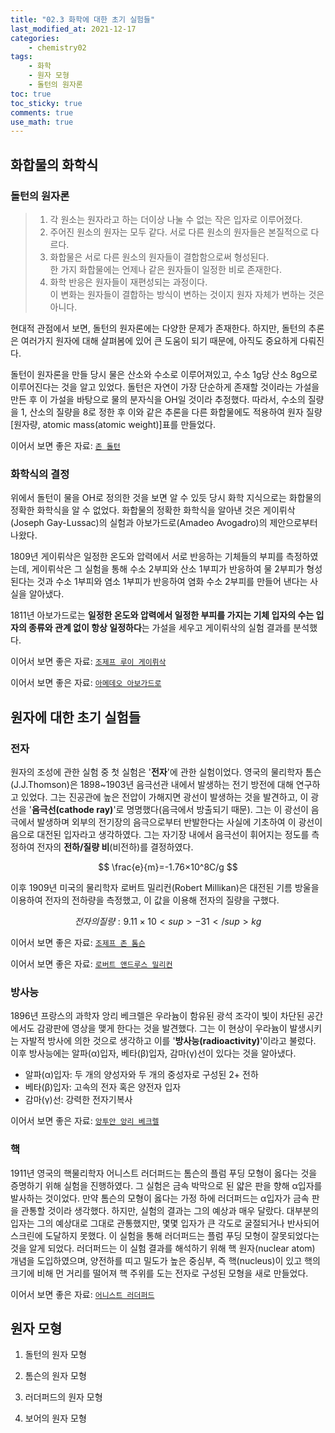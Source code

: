 ```yaml
---
title: "02.3 화학에 대한 초기 실험들"
last_modified_at: 2021-12-17
categories:
    - chemistry02
tags:
    - 화학
    - 원자 모형
    - 돌턴의 원자론
toc: true
toc_sticky: true
comments: true
use_math: true
---
```


<h2>화합물의 화학식</h2>

<h3>돌턴의 원자론</h3>

>1. 각 원소는 원자라고 하는 더이상 나눌 수 없는 작은 입자로 이루어졌다.
>2. 주어진 원소의 원자는 모두 같다. 서로 다른 원소의 원자들은 본질적으로 다르다.
>3. 화합물은 서로 다른 원소의 원자들이 결합함으로써 형성된다.\
한 가지 화합물에는 언제나 같은 원자들이 일정한 비로 존재한다.
>4. 화학 반응은 원자들이 재편성되는 과정이다.\
이 변화는 원자들이 결합하는 방식이 변하는 것이지 원자 자체가 변하는 것은 아니다.

현대적 관점에서 보면, 돌턴의 원자론에는 다양한 문제가 존재한다. 하지만, 돌턴의 추론은 여러가지 원자에 대해 살펴봄에 있어 큰 도움이 되기 때문에, 아직도 중요하게 다뤄진다.

돌턴이 원자론을 만들 당시 물은 산소와 수소로 이루어져있고, 수소 1g당 산소 8g으로 이루어진다는 것을 알고 있었다. 돌턴은 자연이 가장 단순하게 존재할 것이라는 가설을 만든 후 이 가설을 바탕으로 물의 분자식을 OH일 것이라 추정했다. 따라서, 수소의 질량을 1, 산소의 질량을 8로 정한 후 이와 같은 추론을 다른 화합물에도 적용하여 원자 질량[원자량, atomic mass(atomic weight)]표를 만들었다.

이어서 보면 좋은 자료: [``존 돌턴``](https://chemilk02.github.io/greatman/g-03-John-Dalton)

<h3>화학식의 결정</h3>

위에서 돌턴이 물을 OH로 정의한 것을 보면 알 수 있듯 당시 화학 지식으로는 화합물의 정확한 화학식을 알 수 없었다. 화합물의 정확한 화학식을 알아낸 것은 게이뤼삭(Joseph Gay-Lussac)의 실험과 아보가드로(Amadeo Avogadro)의 제안으로부터 나왔다. 

1809년 게이뤼삭은 일정한 온도와 압력에서 서로 반응하는 기체들의 부피를 측정하였는데, 게이뤼삭은 그 실험을 통해 수소 2부피와 산소 1부피가 반응하여 물 2부피가 형성된다는 것과 수소 1부피와 염소 1부피가 반응하여 염화 수소 2부피를 만들어 낸다는 사실을 알아냈다. 

1811년 아보가드로는 **일정한 온도와 압력에서 일정한 부피를 가지는 기체 입자의 수는 입자의 종류와 관계 없이 항상 일정하다**는 가설을 세우고 게이뤼삭의 실험 결과를 분석했다. 

이어서 보면 좋은 자료: [``조제프 루이 게이뤼삭``](https://chemilk02.github.io/greatman/g-04-Joseph-Louis-Gay-Lussac)

이어서 보면 좋은 자료: [``아메데오 아보가드로``](https://chemilk02.github.io/greatman/g-05-Amedeo-Avogadro)

<h2>원자에 대한 초기 실험들</h2>

<h3>전자</h3>

원자의 조성에 관한 실험 중 첫 실험은 '**전자**'에 관한 실험이었다. 영국의 물리학자 톰슨(J.J.Thomson)은 1898~1903년 음극선관 내에서 발생하는 전기 방전에 대해 연구하고 있었다. 그는 진공관에 높은 전압이 가해지면 광선이 발생하는 것을 발견하고, 이 광선을 '**음극선(cathode ray)**'로 명명했다(음극에서 방출되기 때문). 그는 이 광선이 음극에서 발생하며 외부의 전기장의 음극으로부터 반발한다는 사실에 기초하여 이 광선이 음으로 대전된 입자라고 생각하였다. 그는 자기장 내에서 음극선이 휘어지는 정도를 측정하여 전자의 **전하/질량 비**(비전하)를 결정하였다.

$$
\frac{e}{m}=-1.76×10^8C/g
$$

이후 1909년 미국의 물리학자 로버트 밀리컨(Robert Millikan)은 대전된 기름 방울을 이용하여 전자의 전하량을 측정했고, 이 값을 이용해 전자의 질량을 구했다.

$$
전자의 질량: 9.11×10<sup>-31</sup>kg
$$

이어서 보면 좋은 자료: [``조제프 존 톰슨``](https://chemilk02.github.io/greatman/g-06-Joseph-John-Thomson)

이어서 보면 좋은 자료: [``로버트 앤드루스 밀리컨``](https://chemilk02.github.io/greatman/g-07-Robert-Andrews-Millikan)

<h3>방사능</h3>

1896년 프랑스의 과학자 앙리 베크렐은 우라늄이 함유된 광석 조각이 빛이 차단된 공간에서도 감광판에 영상을 맺게 한다는 것을 발견했다. 그는 이 현상이 우라늄이 발생시키는 자발적 방사에 의한 것으로 생각하고 이를 '**방사능(radioactivity)**'이라고 불렀다. 이후 방사능에는 알파(α)입자, 베타(β)입자, 감마(γ)선이 있다는 것을 알아냈다. 

- 알파(α)입자: 두 개의 양성자와 두 개의 중성자로 구성된 2+ 전하
- 베타(β)입자: 고속의 전자 혹은 양전자 입자
- 감마(γ)선: 강력한 전자기복사

이어서 보면 좋은 자료: [``앙투안 앙리 베크렐``](https://chemilk02.github.io/greatman/g-08-Antoin-Henri-Becquerel)

<h3>핵</h3>

1911년 영국의 핵물리학자 어니스트 러더퍼드는 톰슨의 플럼 푸딩 모형이 옳다는 것을 증명하기 위해 실험을 진행하였다. 그 실험은 금속 박막으로 된 얇은 판을 향해 α입자를 발사하는 것이었다. 만약 톰슨의 모형이 옳다는 가정 하에 러더퍼드는 α입자가 금속 판을 관통할 것이라 생각했다. 하지만, 실험의 결과는 그의 예상과 매우 달랐다. 대부분의 입자는 그의 예상대로 그대로 관통했지만, 몇몇 입자가 큰 각도로 굴절되거나 반사되어 스크린에 도달하지 못했다. 이 실험을 통해 러더퍼드는 플럼 푸딩 모형이 잘못되었다는 것을 알게 되었다. 러더퍼드는 이 실험 결과를 해석하기 위해 핵 원자(nuclear atom) 개념을 도입하였으며, 양전하를 띠고 밀도가 높은 중심부, 즉 핵(nucleus)이 있고 핵의 크기에 비해 먼 거리를 떨어져 핵 주위를 도는 전자로 구성된 모형을 새로 만들었다. 

이어서 보면 좋은 자료: [``어니스트 러더퍼드``](https://chemilk02.github.io/greatman/g-09-Ernest-Rutherford)

<h2>원자 모형</h2>

1. 돌턴의 원자 모형



2. 톰슨의 원자 모형



3. 러더퍼드의 원자 모형



4. 보어의 원자 모형


